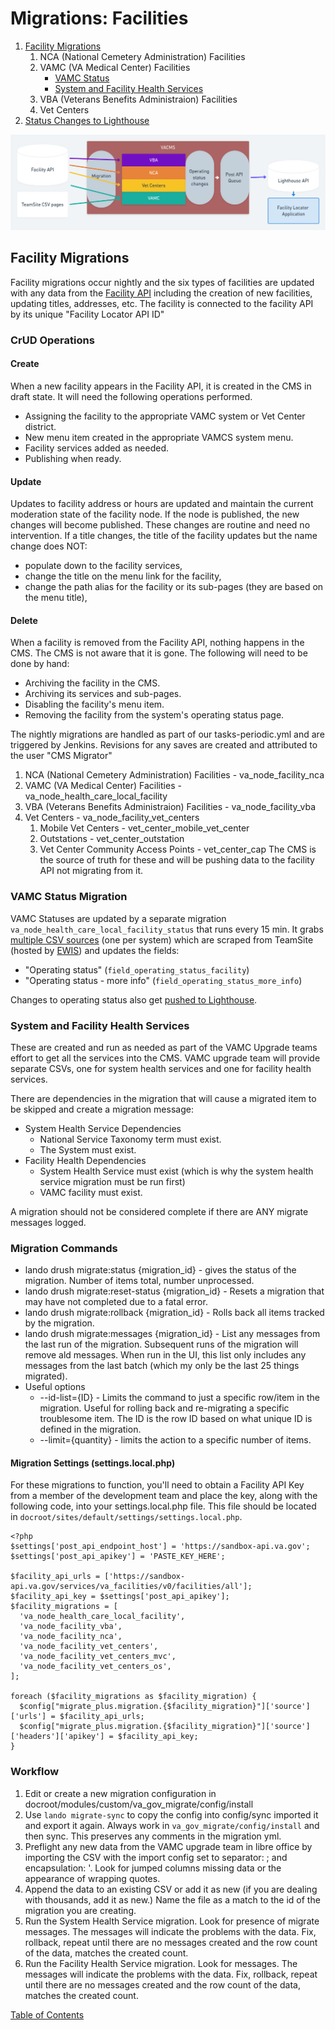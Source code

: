 # Migrations: Facilities

1. [Facility Migrations](#facility-migrations)
   1. NCA (National Cemetery Administration) Facilities
   1. VAMC (VA Medical Center) Facilities
      - [VAMC Status](#vamc-status-migration)
      - [System and Facility Health Services](#system-and-facility-health-services)
   1. VBA (Veterans Benefits Administraion) Facilities
   1. Vet Centers
1. [Status Changes to Lighthouse](vamc-facilities.md#status-changes-to-lighthouse)

![Facilities updates and actions](images/VA-facilities.png)

## Facility Migrations
Facility migrations occur nightly and the six types of facilities are updated
with any data from the [Facility API](interfaces.md#facilities-api) including
the creation of new facilities, updating titles, addresses, etc.  The facility
is connected to the facility API by its unique "Facility Locator API ID"

### CrUD Operations
#### Create
When a new facility appears in the Facility API, it is created in the CMS in draft state.  It will need the following operations performed.

   * Assigning the facility to the appropriate VAMC system or Vet Center district.
   * New menu item created in the appropriate VAMCS system menu.
   * Facility services added as needed.
   * Publishing when ready.

#### Update

Updates to facility address or hours are updated and maintain the current moderation state of the facility node.  If the node is published, the new changes will become published.  These changes are routine and need no intervention.
If a title changes, the title of the facility updates but the name change does NOT:
   * populate down to the facility services,
   * change the title on the menu link for the facility,
   * change the path alias for the facility or its sub-pages (they are based on the menu title),

#### Delete
  When a facility is removed from the Facility API, nothing happens in the CMS.  The CMS is not aware that it is gone.
  The following will need to be done by hand:
   * Archiving the facility in the CMS.
   * Archiving its services and sub-pages.
   * Disabling the facility's menu item.
   * Removing the facility from the system's operating status page.

  The nightly migrations are handled as part of our tasks-periodic.yml and
are triggered by Jenkins.  Revisions for any saves are created and attributed
to the user "CMS Migrator"

  1. NCA (National Cemetery Administration) Facilities - va_node_facility_nca
  2. VAMC (VA Medical Center) Facilities - va_node_health_care_local_facility
  3. VBA (Veterans Benefits Administraion) Facilities - va_node_facility_vba
  4. Vet Centers - va_node_facility_vet_centers
     1. Mobile Vet Centers - vet_center_mobile_vet_center
     2. Outstations - vet_center_outstation
     3. Vet Center Community Access Points - vet_center_cap The CMS is the source of truth for these and will be pushing data to the facility API not migrating from it.

### VAMC Status Migration
VAMC Statuses are updated by a separate migration `va_node_health_care_local_facility_status` that runs every 15 min. It grabs [multiple CSV sources](../docroot/modules/custom/va_gov_migrate/config/install/migrate_plus.migration.va_node_health_care_local_facility_status.yml) (one per system) which are scraped from TeamSite (hosted by [EWIS](https://github.com/department-of-veterans-affairs/devops/blob/master/docs/External%20Service%20Integrations/EWIS.md)) and updates the fields:
- "Operating status" (`field_operating_status_facility`)
- "Operating status - more info" (`field_operating_status_more_info`)

Changes to operating status also get [pushed to Lighthouse](vamc-facilities.md#status-changes-to-lighthouse).


### System and Facility Health Services
These are created and run as needed as part of the VAMC Upgrade teams effort to get all the services into the CMS.  VAMC upgrade team will provide separate CSVs, one for system health services and one for facility health services.

There are dependencies in the migration that will cause a migrated item to be skipped and create a migration message:
* System Health Service Dependencies
   * National Service Taxonomy term must exist.
   * The System must exist.
* Facility Health Dependencies
   * System Health Service must exist (which is why the system health service migration must be run first)
   * VAMC facility must exist.

A migration should not be considered complete if there are ANY migrate messages logged.


### Migration Commands
* lando drush migrate:status {migration_id}  - gives the status of the migration. Number of items total, number unprocessed.
* lando drush migrate:reset-status {migration_id}  - Resets a migration that may have not completed due to a fatal error.
* lando drush migrate:rollback {migration_id}  - Rolls back all items tracked by the migration.
* lando drush migrate:messages {migration_id} - List any messages from the last run of the migration. Subsequent runs of the migration will remove ald messages.  When run in the UI, this list only includes any messages from the last batch (which my only be the last 25 things migrated).
*  Useful options
   *  --id-list={ID}  - Limits the command to just a specific row/item in the migration.   Useful for rolling back and re-migrating a specific troublesome item. The ID is the row ID based on what unique ID is defined in the migration.
   *  --limit={quantity}  - limits the action to a specific number of items.

#### Migration Settings (settings.local.php)
For these migrations to function, you'll need to obtain a Facility API Key from a member of the development team and place the key, along with the following code, into your settings.local.php file. This file should be located in `docroot/sites/default/settings/settings.local.php`. 

```
<?php
$settings['post_api_endpoint_host'] = 'https://sandbox-api.va.gov';
$settings['post_api_apikey'] = 'PASTE_KEY_HERE';

$facility_api_urls = ['https://sandbox-api.va.gov/services/va_facilities/v0/facilities/all'];
$facility_api_key = $settings['post_api_apikey'];
$facility_migrations = [
  'va_node_health_care_local_facility',
  'va_node_facility_vba',
  'va_node_facility_nca',
  'va_node_facility_vet_centers',
  'va_node_facility_vet_centers_mvc',
  'va_node_facility_vet_centers_os',
];

foreach ($facility_migrations as $facility_migration) {
  $config["migrate_plus.migration.{$facility_migration}"]['source']['urls'] = $facility_api_urls;
  $config["migrate_plus.migration.{$facility_migration}"]['source']['headers']['apikey'] = $facility_api_key;
}
```

###  Workflow
  1. Edit or create a new migration configuration in docroot/modules/custom/va_gov_migrate/config/install
  2. Use `lando migrate-sync` to copy the config into config/sync imported it and export it again.  Always work in `va_gov_migrate/config/install` and then sync.  This preserves any comments in the migration yml.
  3. Preflight any new data from the VAMC upgrade team in libre office by importing the CSV with the import config set to separator: ; and encapsulation: '.  Look for jumped columns missing data or the appearance of wrapping quotes.
  4. Append the data to an existing CSV or add it as new (if you are dealing with thousands, add it as new.)  Name the file as a match to the id of the migration you are creating.
  5.  Run the System Health Service migration.  Look for presence of migrate messages.  The messages will indicate the problems with the data.  Fix, rollback, repeat until there are no messages created and the row count of the data, matches the created count.
  6. Run the Facility Health Service migration.  Look for messages. The messages will indicate the problems with the data.  Fix, rollback, repeat until there are no messages created and the row count of the data, matches the created count.



[Table of Contents](../README.md)
